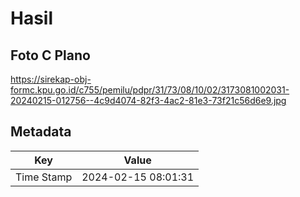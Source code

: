 # Hasil

## Foto C Plano

https://sirekap-obj-formc.kpu.go.id/c755/pemilu/pdpr/31/73/08/10/02/3173081002031-20240215-012756--4c9d4074-82f3-4ac2-81e3-73f21c56d6e9.jpg


## Metadata

| Key        | Value               |
| ---------- | ------------------- |
| Time Stamp | 2024-02-15 08:01:31 |



